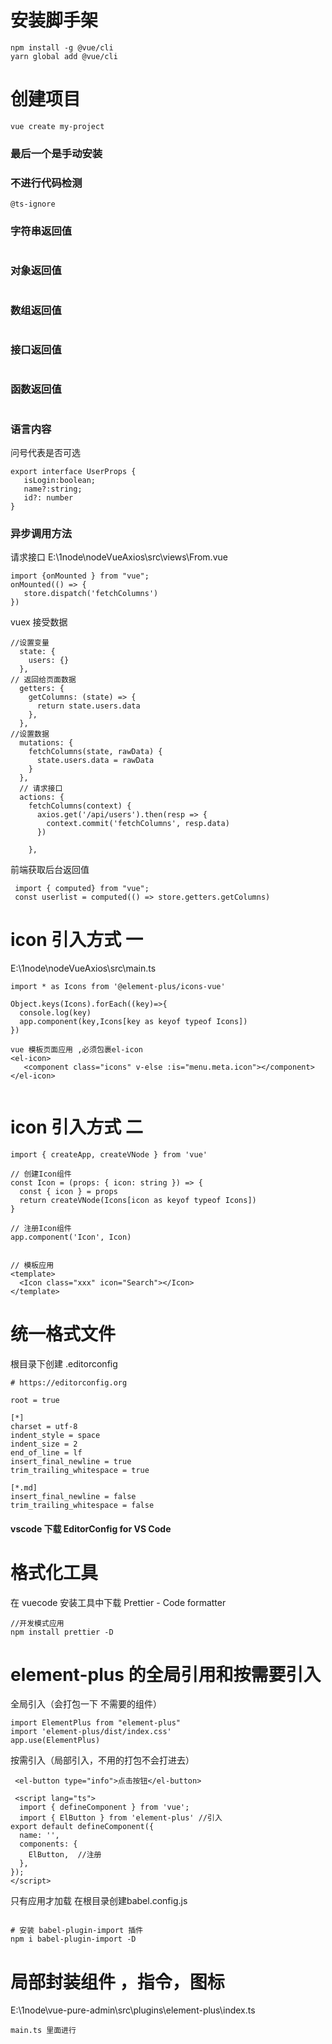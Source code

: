 # 安装脚手架

```
npm install -g @vue/cli
yarn global add @vue/cli
```

# 创建项目

```
vue create my-project
```

### 最后一个是手动安装

### 不进行代码检测

```
@ts-ignore
```

### 字符串返回值

```

```

### 对象返回值

```

```

### 数组返回值

```

```

### 接口返回值

```

```

### 函数返回值

```

```

### 语言内容

问号代表是否可选

```
export interface UserProps {
   isLogin:boolean;
   name?:string;
   id?: number
}
```

### 异步调用方法

请求接口 E:\1node\nodeVueAxios\src\views\From.vue

```
import {onMounted } from "vue";
onMounted(() => {
   store.dispatch('fetchColumns')
})

```

vuex 接受数据

```
//设置变量
  state: {
    users: {}
  },
// 返回给页面数据
  getters: {
    getColumns: (state) => {
      return state.users.data
    },
  },
//设置数据
  mutations: {
    fetchColumns(state, rawData) {
      state.users.data = rawData
    }
  },
  // 请求接口
  actions: {
    fetchColumns(context) {
      axios.get('/api/users').then(resp => {
        context.commit('fetchColumns', resp.data)
      })

    },
```

前端获取后台返回值

```
 import { computed} from "vue";
 const userlist = computed(() => store.getters.getColumns)
```

# icon 引入方式 一

E:\1node\nodeVueAxios\src\main.ts

```
import * as Icons from '@element-plus/icons-vue'

Object.keys(Icons).forEach((key)=>{
  console.log(key)
  app.component(key,Icons[key as keyof typeof Icons])
})

vue 模板页面应用 ,必须包裹el-icon
<el-icon>
   <component class="icons" v-else :is="menu.meta.icon"></component>
</el-icon>


```

# icon 引入方式 二

```
import { createApp, createVNode } from 'vue'

// 创建Icon组件
const Icon = (props: { icon: string }) => {
  const { icon } = props
  return createVNode(Icons[icon as keyof typeof Icons])
}

// 注册Icon组件
app.component('Icon', Icon)


// 模板应用
<template>
  <Icon class="xxx" icon="Search"></Icon>
</template>
```

# 统一格式文件

根目录下创建 .editorconfig

```
# https://editorconfig.org

root = true

[*]
charset = utf-8
indent_style = space
indent_size = 2
end_of_line = lf
insert_final_newline = true
trim_trailing_whitespace = true

[*.md]
insert_final_newline = false
trim_trailing_whitespace = false

```

#### vscode 下载 EditorConfig for VS Code

# 格式化工具

在 vuecode 安装工具中下载 Prettier - Code formatter

```
//开发模式应用
npm install prettier -D
```

# element-plus 的全局引用和按需要引入

全局引入（会打包一下 不需要的组件）

```
import ElementPlus from "element-plus"
import 'element-plus/dist/index.css'
app.use(ElementPlus)
```

按需引入（局部引入，不用的打包不会打进去）

```
 <el-button type="info">点击按钮</el-button>

 <script lang="ts">
  import { defineComponent } from 'vue';
  import { ElButton } from 'element-plus' //引入
export default defineComponent({
  name: '',
  components: {
    ElButton,  //注册
  },
});
</script>
```
只有应用才加载 在根目录创建babel.config.js
```

# 安装 babel-plugin-import 插件
npm i babel-plugin-import -D
```
# 局部封装组件 ，指令，图标  
E:\1node\vue-pure-admin\src\plugins\element-plus\index.ts
```
main.ts 里面进行

```